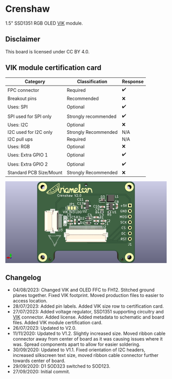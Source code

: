 # Crenshaw
1.5" SSD1351 RGB OLED [VIK](https://github.com/sadekbaroudi/vik) module.

## Disclaimer
This board is licensed under CC BY 4.0.

## VIK module certification card

| Category                | Classification          | Response           |
| ----------------------- | ----------------------- | ------------------ |
| FPC connector           | Required                | :heavy_check_mark: |
| Breakout pins           | Recommended             | :x:                |
| Uses: SPI               | Optional                | :heavy_check_mark: |
| SPI used for SPI only   | Strongly recommended    | :heavy_check_mark: |
| Uses: I2C               | Optional                | :x:                |
| I2C used for I2C only   | Strongly Recommended    | N/A                |
| I2C pull ups            | Required                | N/A                |
| Uses: RGB               | Optional                | :x:                |
| Uses: Extra GPIO 1      | Optional                | :heavy_check_mark: |
| Uses: Extra GPIO 2      | Optional                | :heavy_check_mark: |
| Standard PCB Size/Mount | Strongly Recommended    | :x:                |

![Render](Showcase/Render.png)

## Changelog
* 04/08/2023: Changed VIK and OLED FFC to FH12. Stitched ground planes together. Fixed VIK footprint. Moved production files to easier to access location.
* 28/07/2023: Added pin labels. Added VIK size row to certification card.
* 27/07/2023: Added voltage regulator, SSD1351 supporting circuitry and [VIK](https://github.com/sadekbaroudi/vik) connector. Added license. Added metadata to schematic and board files. Added VIK module certification card.
* 26/07/2023: Updated to V2.0.
* 11/11/2020: Updated to V1.2. Slightly increased size. Moved ribbon cable connector away from center of board as it was causing issues where it was. Spread components apart to allow for easier soldering.
* 30/09/2020: Updated to V1.1. Fixed orientation of I2C headers, increased silkscreen text size, moved ribbon cable connector further towards center of board.
* 29/09/2020: D1 SOD323 switched to SOD123.
* 27/09/2020: Initial commit.